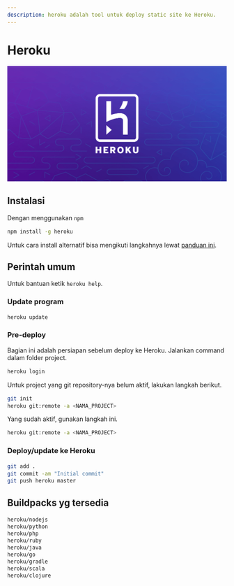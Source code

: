 ```yaml
---
description: heroku adalah tool untuk deploy static site ke Heroku.
---
```


# Heroku

![](.gitbook/assets/head_heroku.png)

## Instalasi

 Dengan menggunakan `npm`

```bash
npm install -g heroku
```

 Untuk cara install alternatif bisa mengikuti langkahnya lewat [panduan ini](https://devcenter.heroku.com/articles/heroku-cli).

## Perintah umum

 Untuk bantuan ketik `heroku help`.

### Update program

```bash
heroku update
```

### Pre-deploy

Bagian ini adalah persiapan sebelum deploy ke Heroku. Jalankan command dalam folder project.

```bash
heroku login
```

Untuk project yang git repository-nya belum aktif, lakukan langkah berikut.

```bash
git init
heroku git:remote -a <NAMA_PROJECT>
```

Yang sudah aktif, gunakan langkah ini.

```bash
heroku git:remote -a <NAMA_PROJECT>
```

### Deploy/update ke Heroku

```bash
git add .
git commit -am "Initial commit"
git push heroku master
```

## Buildpacks yg tersedia

```text
heroku/nodejs
heroku/python
heroku/php
heroku/ruby
heroku/java
heroku/go
heroku/gradle
heroku/scala
heroku/clojure
```

